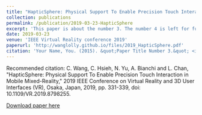 ```yaml
---
title: "HapticSphere: Physical Support To Enable Precision Touch Interaction in Mobile Mixed-Reality"
collection: publications
permalink: /publication/2019-03-23-HapticSphere
excerpt: 'This paper is about the number 3. The number 4 is left for future work.'
date: 2019-03-23
venue: 'IEEE Virtual Reality conference 2019'
paperurl: 'http://wanglolly.github.io/files/2019_HapticSphere.pdf'
citation: 'Your Name, You. (2015). &quot;Paper Title Number 3.&quot; <i>Journal 1</i>. 1(3).'
---
```


Recommended citation: C. Wang, C. Hsieh, N. Yu, A. Bianchi and L. Chan, "HapticSphere: Physical Support To Enable Precision Touch Interaction in Mobile Mixed-Reality," 2019 IEEE Conference on Virtual Reality and 3D User Interfaces (VR), Osaka, Japan, 2019, pp. 331-339, doi: 10.1109/VR.2019.8798255.

[Download paper here](http://wanglolly.github.io/files/2019_HapticSphere.pdf)